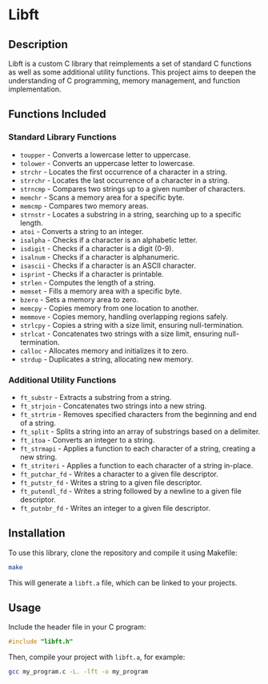 # Libft

## Description
Libft is a custom C library that reimplements a set of standard C functions as well as some additional utility functions. This project aims to deepen the understanding of C programming, memory management, and function implementation.

## Functions Included

### Standard Library Functions
- `toupper` - Converts a lowercase letter to uppercase.
- `tolower` - Converts an uppercase letter to lowercase.
- `strchr` - Locates the first occurrence of a character in a string.
- `strrchr` - Locates the last occurrence of a character in a string.
- `strncmp` - Compares two strings up to a given number of characters.
- `memchr` - Scans a memory area for a specific byte.
- `memcmp` - Compares two memory areas.
- `strnstr` - Locates a substring in a string, searching up to a specific length.
- `atoi` - Converts a string to an integer.
- `isalpha` - Checks if a character is an alphabetic letter.
- `isdigit` - Checks if a character is a digit (0-9).
- `isalnum` - Checks if a character is alphanumeric.
- `isascii` - Checks if a character is an ASCII character.
- `isprint` - Checks if a character is printable.
- `strlen` - Computes the length of a string.
- `memset` - Fills a memory area with a specific byte.
- `bzero` - Sets a memory area to zero.
- `memcpy` - Copies memory from one location to another.
- `memmove` - Copies memory, handling overlapping regions safely.
- `strlcpy` - Copies a string with a size limit, ensuring null-termination.
- `strlcat` - Concatenates two strings with a size limit, ensuring null-termination.
- `calloc` - Allocates memory and initializes it to zero.
- `strdup` - Duplicates a string, allocating new memory.

### Additional Utility Functions
- `ft_substr` - Extracts a substring from a string.
- `ft_strjoin` - Concatenates two strings into a new string.
- `ft_strtrim` - Removes specified characters from the beginning and end of a string.
- `ft_split` - Splits a string into an array of substrings based on a delimiter.
- `ft_itoa` - Converts an integer to a string.
- `ft_strmapi` - Applies a function to each character of a string, creating a new string.
- `ft_striteri` - Applies a function to each character of a string in-place.
- `ft_putchar_fd` - Writes a character to a given file descriptor.
- `ft_putstr_fd` - Writes a string to a given file descriptor.
- `ft_putendl_fd` - Writes a string followed by a newline to a given file descriptor.
- `ft_putnbr_fd` - Writes an integer to a given file descriptor.

## Installation
To use this library, clone the repository and compile it using Makefile:
```sh
make
```
This will generate a `libft.a` file, which can be linked to your projects.

## Usage
Include the header file in your C program:
```c
#include "libft.h"
```
Then, compile your project with `libft.a`, for example:
```sh
gcc my_program.c -L. -lft -o my_program
```


